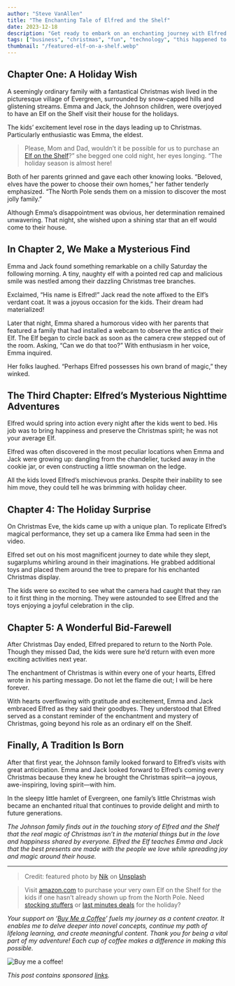 ```yaml
---
author: "Steve VanAllen"
title: "The Enchanting Tale of Elfred and the Shelf"
date: 2023-12-18
description: "Get ready to embark on an enchanting journey with Elfred and the Magical Shelf! It’s a tale of wonder and magic that will capture your imagination and leave you spellbound."
tags: ["business", "christmas", "fun", "technology", "this happened to me", "wealth"]
thumbnail: "/featured-elf-on-a-shelf.webp"
---
```


## Chapter One: A Holiday Wish

A seemingly ordinary family with a fantastical Christmas wish lived in the picturesque village of Evergreen, surrounded by snow-capped hills and glistening streams. Emma and Jack, the Johnson children, were overjoyed to have an Elf on the Shelf visit their house for the holidays.

The kids’ excitement level rose in the days leading up to Christmas. Particularly enthusiastic was Emma, the eldest.

> Please, Mom and Dad, wouldn’t it be possible for us to purchase an [Elf on the Shelf](https://wlr.link/elf-on-a-shelf)?” she begged one cold night, her eyes longing. “The holiday season is almost here!

Both of her parents grinned and gave each other knowing looks. “Beloved, elves have the power to choose their own homes,” her father tenderly emphasized. “The North Pole sends them on a mission to discover the most jolly family.”

Although Emma’s disappointment was obvious, her determination remained unwavering. That night, she wished upon a shining star that an elf would come to their house.

## In Chapter 2, We Make a Mysterious Find
Emma and Jack found something remarkable on a chilly Saturday the following morning. A tiny, naughty elf with a pointed red cap and malicious smile was nestled among their dazzling Christmas tree branches.

Exclaimed, “His name is Elfred!” Jack read the note affixed to the Elf’s verdant coat. It was a joyous occasion for the kids. Their dream had materialized!

Later that night, Emma shared a humorous video with her parents that featured a family that had installed a webcam to observe the antics of their Elf. The Elf began to circle back as soon as the camera crew stepped out of the room. Asking, “Can we do that too?” With enthusiasm in her voice, Emma inquired.

Her folks laughed. “Perhaps Elfred possesses his own brand of magic,” they winked.

## The Third Chapter: Elfred’s Mysterious Nighttime Adventures
Elfred would spring into action every night after the kids went to bed. His job was to bring happiness and preserve the Christmas spirit; he was not your average Elf.

Elfred was often discovered in the most peculiar locations when Emma and Jack were growing up: dangling from the chandelier, tucked away in the cookie jar, or even constructing a little snowman on the ledge.

All the kids loved Elfred’s mischievous pranks. Despite their inability to see him move, they could tell he was brimming with holiday cheer.

## Chapter 4: The Holiday Surprise
On Christmas Eve, the kids came up with a unique plan. To replicate Elfred’s magical performance, they set up a camera like Emma had seen in the video.

Elfred set out on his most magnificent journey to date while they slept, sugarplums whirling around in their imaginations. He grabbed additional toys and placed them around the tree to prepare for his enchanted Christmas display.

The kids were so excited to see what the camera had caught that they ran to it first thing in the morning. They were astounded to see Elfred and the toys enjoying a joyful celebration in the clip.

## Chapter 5: A Wonderful Bid-Farewell
After Christmas Day ended, Elfred prepared to return to the North Pole. Though they missed Dad, the kids were sure he’d return with even more exciting activities next year.

The enchantment of Christmas is within every one of your hearts, Elfred wrote in his parting message. Do not let the flame die out; I will be here forever.

With hearts overflowing with gratitude and excitement, Emma and Jack embraced Elfred as they said their goodbyes. They understood that Elfred served as a constant reminder of the enchantment and mystery of Christmas, going beyond his role as an ordinary elf on the Shelf.

## Finally, A Tradition Is Born
After that first year, the Johnson family looked forward to Elfred’s visits with great anticipation. Emma and Jack looked forward to Elfred’s coming every Christmas because they knew he brought the Christmas spirit—a joyous, awe-inspiring, loving spirit—with him.

In the sleepy little hamlet of Evergreen, one family’s little Christmas wish became an enchanted ritual that continues to provide delight and mirth to future generations.

*The Johnson family finds out in the touching story of Elfred and the Shelf that the real magic of Christmas isn’t in the material things but in the love and happiness shared by everyone. Elfred the Elf teaches Emma and Jack that the best presents are made with the people we love while spreading joy and magic around their house.*

---

> Credit: featured photo by [Nik](https://unsplash.com/@helloimnik?utm_source=medium&utm_medium=referral) on [Unsplash](https://unsplash.com/photos/a-red-elf-doll-sitting-on-top-of-a-table-8PfSWcJ4hZw)

> Visit [amazon.com](https://wlr.link/elf-on-a-shelf) to purchase your very own Elf on the Shelf for the kids if one hasn’t already shown up from the North Pole.  Need [stocking stuffers](https://wlr.link/stockingstuffers) or [last minutes deals](https://wlr.link/last-min-deals) for the holiday?

*Your support on ‘[Buy Me a Coffee](https://wlr.link/buy-me-a-coffee)’ fuels my journey as a content creator. It enables me to delve deeper into novel concepts, continue my path of lifelong learning, and create meaningful content. Thank you for being a vital part of my adventure! Each cup of coffee makes a difference in making this possible.*

![Buy me a coffee!](/coffee.png)

*This post contains sponsored [links](https://wlr.link/m/bio).*